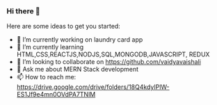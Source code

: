 ### Hi there 👋
<!-- I have developed full-stack projects with MERN tech stack. I work mainly with JavaScript. I have worked with ReactJS, HTML/CSS for Frontend development. I work with NodeJS, ExpressJS for backend development, MongoDB for data base management and Git/GitHub for version control and cloud management.
 -->
 

Here are some ideas to get you started:

- 🔭 I’m currently working on laundry card app
- 🌱 I’m currently learning HTML,CSS,REACTJS,NODJS,SQL,MONGODB,JAVASCRIPT, REDUX
- 👯 I’m looking to collaborate on https://github.com/vaidyavaishali
- 💬 Ask me about MERN Stack development
- 📫 How to reach me: https://drive.google.com/drive/folders/18Q4kdyIPlW-ES1Jf9e4mn0OVdPA7TNlM 
